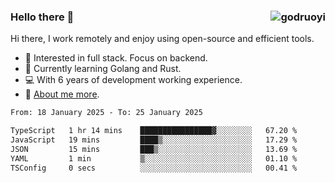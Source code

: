 ### Hello there 👋 <img align="right" src="https://github-readme-stats.vercel.app/api?username=godruoyi&show_icons=true" alt="godruoyi" />

Hi there, I work remotely and enjoy using open-source and efficient tools.

- 🔭 Interested in full stack. Focus on backend.
- 🌱 Currently learning Golang and Rust.
- 💻 With 6 years of development working experience.
- 👒 [About me more](https://godruoyi.com/posts/about-godruoyi).



<!--START_SECTION:waka-->

```txt
From: 18 January 2025 - To: 25 January 2025

TypeScript   1 hr 14 mins    ████████████████▓░░░░░░░░   67.20 %
JavaScript   19 mins         ████▒░░░░░░░░░░░░░░░░░░░░   17.29 %
JSON         15 mins         ███▒░░░░░░░░░░░░░░░░░░░░░   13.69 %
YAML         1 min           ▒░░░░░░░░░░░░░░░░░░░░░░░░   01.10 %
TSConfig     0 secs          ░░░░░░░░░░░░░░░░░░░░░░░░░   00.41 %
```

<!--END_SECTION:waka-->
